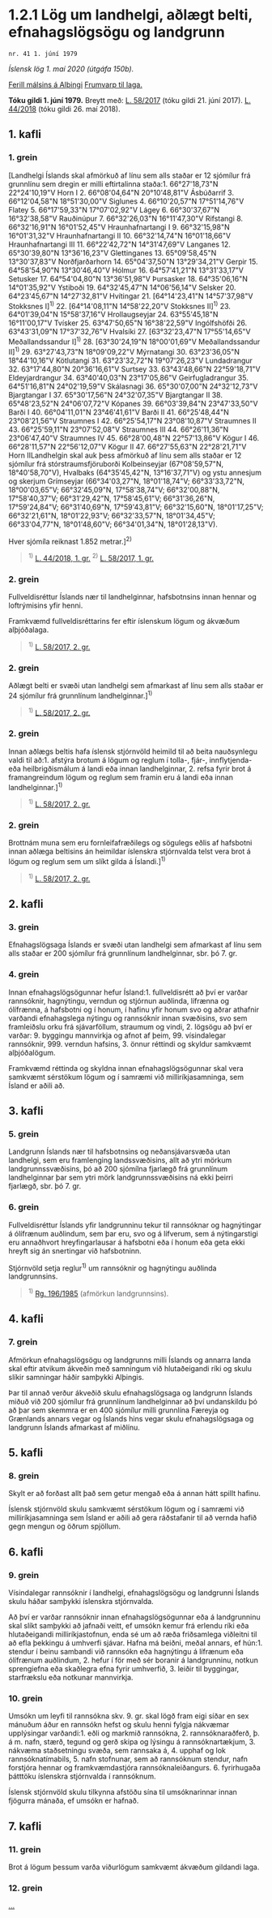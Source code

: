 # 1.2.1 Lög um landhelgi, aðlægt belti, efnahagslögsögu og landgrunn

`nr. 41 1. júní 1979`

_Íslensk lög 1. maí 2020 (útgáfa 150b)._

[Ferill málsins á Alþingi](https://www.althingi.is/thingstorf/thingmalalistar-eftir-thingum/ferill/?ltg=100&mnr=218)
[Frumvarp til laga.](https://www.althingi.is/altext/100/s/pdf/0438.pdf)

**Tóku gildi 1. júní 1979.**
Breytt með:
[L. 58/2017](https://althingi.is/altext/stjt/2017.058.html) (tóku gildi 21. júní 2017).
[L. 44/2018](https://althingi.is/altext/stjt/2018.044.html) (tóku gildi 26. maí 2018).

## 1. kafli

### 1. grein

[Landhelgi Íslands skal afmörkuð af línu sem alls staðar er 12 sjómílur frá grunnlínu sem dregin er milli eftirtalinna staða:1. 66°27'18,73"N 22°24'10,19"V Horn I
2. 66°08'04,64"N 20°10'48,81"V Ásbúðarrif
3. 66°12'04,58"N 18°51'30,00"V Siglunes
4. 66°10'20,57"N 17°51'14,76"V Flatey
5. 66°17'59,33"N 17°07'02,92"V Lágey
6. 66°30'37,67"N 16°32'38,58"V Rauðinúpur
7. 66°32'26,03"N 16°11'47,30"V Rifstangi
8. 66°32'16,91"N 16°01'52,45"V Hraunhafnartangi I
9. 66°32'15,98"N 16°01'31,32"V Hraunhafnartangi II
10. 66°32'14,74"N 16°01'18,66"V Hraunhafnartangi III
11. 66°22'42,72"N 14°31'47,69"V Langanes
12. 65°30'39,80"N 13°36'16,23"V Glettinganes
13. 65°09'58,45"N 13°30'37,83"V Norðfjarðarhorn
14. 65°04'37,50"N 13°29'34,21"V Gerpir
15. 64°58'54,90"N 13°30'46,40"V Hólmur
16. 64°57'41,21"N 13°31'33,17"V Setusker
17. 64°54'04,80"N 13°36'51,98"V Þursasker
18. 64°35'06,16"N 14°01'35,92"V Ystiboði
19. 64°32'45,47"N 14°06'56,14"V Selsker
20. 64°23'45,67"N 14°27'32,81"V Hvítingar
21. [64°14'23,41"N 14°57'37,98"V Stokksnes I]<sup>1)</sup> 
22. [64°14'08,11"N 14°58'22,20"V Stokksnes II]<sup>1)</sup> 
23. 64°01'39,04"N 15°58'37,16"V Hrollaugseyjar
24. 63°55'45,18"N 16°11'00,17"V Tvísker
25. 63°47'50,65"N 16°38'22,59"V Ingólfshöfði
26. 63°43'31,09"N 17°37'32,76"V Hvalsíki
27. [63°32'23,47"N 17°55'14,65"V Meðallandssandur I]<sup>1)</sup> 
28. [63°30'24,19"N 18°00'01,69"V Meðallandssandur II]<sup>1)</sup> 
29. 63°27'43,73"N 18°09'09,22"V Mýrnatangi
30. 63°23'36,05"N 18°44'10,16"V Kötlutangi
31. 63°23'32,72"N 19°07'26,23"V Lundadrangur
32. 63°17'44,80"N 20°36'16,61"V Surtsey
33. 63°43'48,66"N 22°59'18,71"V Eldeyjardrangur
34. 63°40'40,03"N 23°17'05,86"V Geirfugladrangur
35. 64°51'16,81"N 24°02'19,59"V Skálasnagi
36. 65°30'07,00"N 24°32'12,73"V Bjargtangar I
37. 65°30'17,56"N 24°32'07,35"V Bjargtangar II
38. 65°48'23,52"N 24°06'07,72"V Kópanes
39. 66°03'39,84"N 23°47'33,50"V Barði I
40. 66°04'11,01"N 23°46'41,61"V Barði II
41. 66°25'48,44"N 23°08'21,56"V Straumnes I
42. 66°25'54,17"N 23°08'10,87"V Straumnes II
43. 66°25'59,11"N 23°07'52,08"V Straumnes III
44. 66°26'11,36"N 23°06'47,40"V Straumnes IV
45. 66°28'00,48"N 22°57'13,86"V Kögur I
46. 66°28'11,57"N 22°56'12,07"V Kögur II
47. 66°27'55,63"N 22°28'21,71"V Horn IILandhelgin skal auk þess afmörkuð af línu sem alls staðar er 12 sjómílur frá stórstraumsfjöruborði Kolbeinseyjar (67°08'59,57"N, 18°40'58,70"V), Hvalbaks (64°35'45,42"N, 13°16'37,71"V) og ystu annesjum og skerjum Grímseyjar (66°34'03,27"N, 18°01'18,74"V; 66°33'33,72"N, 18°00'03,65"V; 66°32'45,09"N, 17°58'38,74"V; 66°32'00,88"N, 17°58'40,37"V; 66°31'29,42"N, 17°58'45,61"V; 66°31'36,26"N, 17°59'24,84"V; 66°31'40,69"N, 17°59'43,81"V; 66°32'15,60"N, 18°01'17,25"V; 66°32'21,61"N, 18°01'22,93"V; 66°32'33,57"N, 18°01'34,45"V; 66°33'04,77"N, 18°01'48,60"V; 66°34'01,34"N, 18°01'28,13"V).

Hver sjómíla reiknast 1.852 metrar.]<sup>2)</sup> 

> <sup>1)</sup> [L. 44/2018, 1. gr.](https://althingi.is/altext/stjt/2018.044.html) <sup>2)</sup> [L. 58/2017, 1. gr.](https://althingi.is/altext/stjt/2017.058.html)

### 2. grein

Fullveldisréttur Íslands nær til landhelginnar, hafsbotnsins innan hennar og loftrýmisins yfir henni.

Framkvæmd fullveldisréttarins fer eftir íslenskum lögum og ákvæðum alþjóðalaga.

> <sup>1)</sup> [L. 58/2017, 2. gr.](https://althingi.is/altext/stjt/2017.058.html)

### 2. grein

Aðlægt belti er svæði utan landhelgi sem afmarkast af línu sem alls staðar er 24 sjómílur frá grunnlínum landhelginnar.]<sup>1)</sup> 

> <sup>1)</sup> [L. 58/2017, 2. gr.](https://althingi.is/altext/stjt/2017.058.html)

### 2. grein

Innan aðlægs beltis hafa íslensk stjórnvöld heimild til að beita nauðsynlegu valdi til að:1. afstýra brotum á lögum og reglum í tolla-, fjár-, innflytjenda- eða heilbrigðismálum á landi eða innan landhelginnar,
2. refsa fyrir brot á framangreindum lögum og reglum sem framin eru á landi eða innan landhelginnar.]<sup>1)</sup> 

> <sup>1)</sup> [L. 58/2017, 2. gr.](https://althingi.is/altext/stjt/2017.058.html)

### 2. grein

Brottnám muna sem eru fornleifafræðilegs og sögulegs eðlis af hafsbotni innan aðlæga beltisins án heimildar íslenskra stjórnvalda telst vera brot á lögum og reglum sem um slíkt gilda á Íslandi.]<sup>1)</sup> 

> <sup>1)</sup> [L. 58/2017, 2. gr.](https://althingi.is/altext/stjt/2017.058.html)

## 2. kafli



### 3. grein

Efnahagslögsaga Íslands er svæði utan landhelgi sem afmarkast af línu sem alls staðar er 200 sjómílur frá grunnlínum landhelginnar, sbr. þó 7. gr.

### 4. grein

Innan efnahagslögsögunnar hefur Ísland:1. fullveldisrétt að því er varðar rannsóknir, hagnýtingu, verndun og stjórnun auðlinda, lífrænna og ólífrænna, á hafsbotni og í honum, í hafinu yfir honum svo og aðrar athafnir varðandi efnahagslega nýtingu og rannsóknir innan svæðisins, svo sem framleiðslu orku frá sjávarföllum, straumum og vindi,
2. lögsögu að því er varðar:
9. byggingu mannvirkja og afnot af þeim,
99. vísindalegar rannsóknir,
999. verndun hafsins,
3. önnur réttindi og skyldur samkvæmt alþjóðalögum.

Framkvæmd réttinda og skyldna innan efnahagslögsögunnar skal vera samkvæmt sérstökum lögum og í samræmi við milliríkjasamninga, sem Ísland er aðili að.

## 3. kafli



### 5. grein

Landgrunn Íslands nær til hafsbotnsins og neðansjávarsvæða utan landhelgi, sem eru framlenging landssvæðisins, allt að ytri mörkum landgrunnssvæðisins, þó að 200 sjómílna fjarlægð frá grunnlínum landhelginnar þar sem ytri mörk landgrunnssvæðisins ná ekki þeirri fjarlægð, sbr. þó 7. gr.

### 6. grein

Fullveldisréttur Íslands yfir landgrunninu tekur til rannsóknar og hagnýtingar á ólífrænum auðlindum, sem þar eru, svo og á lífverum, sem á nýtingarstigi eru annaðhvort hreyfingarlausar á hafsbotni eða í honum eða geta ekki hreyft sig án snertingar við hafsbotninn.

Stjórnvöld setja reglur<sup>1)</sup> um rannsóknir og hagnýtingu auðlinda landgrunnsins.

> <sup>1)</sup> [Rg. 196/1985](https://www.reglugerd.is/reglugerdir/allar/nr/196-1985) (afmörkun landgrunnsins).



## 4. kafli



### 7. grein

Afmörkun efnahagslögsögu og landgrunns milli Íslands og annarra landa skal eftir atvikum ákveðin með samningum við hlutaðeigandi ríki og skulu slíkir samningar háðir samþykki Alþingis.

Þar til annað verður ákveðið skulu efnahagslögsaga og landgrunn Íslands miðuð við 200 sjómílur frá grunnlínum landhelginnar að því undanskildu þó að þar sem skemmra er en 400 sjómílur milli grunnlína Færeyja og Grænlands annars vegar og Íslands hins vegar skulu efnahagslögsaga og landgrunn Íslands afmarkast af miðlínu.

## 5. kafli



### 8. grein

Skylt er að forðast allt það sem getur mengað eða á annan hátt spillt hafinu.

Íslensk stjórnvöld skulu samkvæmt sérstökum lögum og í samræmi við milliríkjasamninga sem Ísland er aðili að gera ráðstafanir til að vernda hafið gegn mengun og öðrum spjöllum.

## 6. kafli



### 9. grein

Vísindalegar rannsóknir í landhelgi, efnahagslögsögu og landgrunni Íslands skulu háðar samþykki íslenskra stjórnvalda.

Að því er varðar rannsóknir innan efnahagslögsögunnar eða á landgrunninu skal slíkt samþykki að jafnaði veitt, ef umsókn kemur frá erlendu ríki eða hlutaðeigandi milliríkjastofnun, enda sé um að ræða friðsamlega viðleitni til að efla þekkingu á umhverfi sjávar. Hafna má beiðni, meðal annars, ef hún:1. stendur í beinu sambandi við rannsókn eða hagnýtingu á lífrænum eða ólífrænum auðlindum,
2. hefur í för með sér boranir á landgrunninu, notkun sprengiefna eða skaðlegra efna fyrir umhverfið,
3. leiðir til byggingar, starfrækslu eða notkunar mannvirkja.

### 10. grein

Umsókn um leyfi til rannsókna skv. 9. gr. skal lögð fram eigi síðar en sex mánuðum áður en rannsókn hefst og skulu henni fylgja nákvæmar upplýsingar varðandi:1. eðli og markmið rannsókna,
2. rannsóknaraðferð, þ. á m. nafn, stærð, tegund og gerð skipa og lýsingu á rannsóknartækjum,
3. nákvæma staðsetningu svæða, sem rannsaka á,
4. upphaf og lok rannsóknatímabils,
5. nafn stofnunar, sem að rannsóknum stendur, nafn forstjóra hennar og framkvæmdastjóra rannsóknaleiðangurs.
6. fyrirhugaða þátttöku íslenskra stjórnvalda í rannsóknum.

Íslensk stjórnvöld skulu tilkynna afstöðu sína til umsóknarinnar innan fjögurra mánaða, ef umsókn er hafnað.

## 7. kafli



### 11. grein

Brot á lögum þessum varða viðurlögum samkvæmt ákvæðum gildandi laga.

### 12. grein

[…](https://www.althingi.is/lagasafn/leidbeiningar/)

